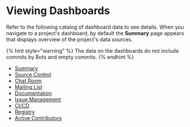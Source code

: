 # Viewing Dashboards

Refer to the following catalog of dashboard data to see details. When you navigate to a project's dashboard, by default the **Summary** page appears that displays overview of the project's data sources. 

{% hint style="warning" %}
The data on the dashboards do not include commits by Bots and empty commits.
{% endhint %}

* [Summary](summary.md)
* [Source Control](source-control/)
* [Chat Room](chat-room/)
* [Mailing List](mailing-list/)
* [Documentation](documentation/)
* [Issue Management](project-management/)
* [CI/CD](ci-cd/)
* [Registry](registry/)
* [Active Contributors](active-contributors/)

